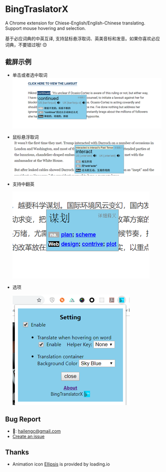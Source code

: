 # BingTraslatorX

A Chrome extension for Chiese-English/English-Chinese translating. Support mouse hovering and selection.

基于必应词典的中英互译, 支持鼠标悬浮取词、英美音标和发音。如果你喜欢必应词典，不要错过哦! 😊

## 截屏示例

- 单击或者选中取词
  ![select](images/ss/select.png)

* 鼠标悬浮取词
  ![hover](images/ss/hover.png)

- 支持中翻英

  ![c2e](images/ss/c2e.png)

* 选项

  ![setting](images/ss/setting.png)

## Bug Report

- 📧: hailengc@gmail.com
- [Create an issue](https://github.com/hailengc/BingTranslatorX/issues)

## Thanks

- Animation icon [Ellipsis](https://loading.io/spinner/custom/279251/) is provided by loading.io
